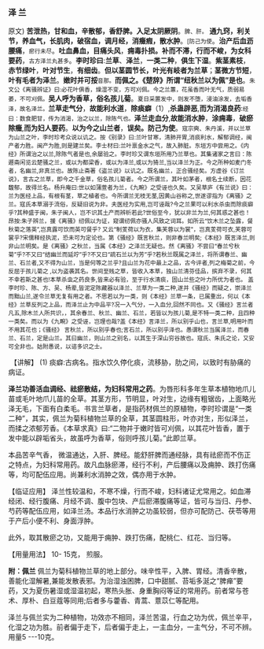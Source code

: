 ### 泽   兰

 

原文)  **苦泄热，甘和血，辛散郁，香舒脾。入足太阴厥阴**。<small>脾、肝。</small> **通九窍，利关节，养血气，长肌肉，破宿血，调月经，消癥瘕，散水肿**。<small>[防己为使</small>。**治产后血沥腰痛**，<small>瘀行未尽</small>。**吐血鼻血，目痛头风**，**痈毒扑损。补而不滞，行而不峻，为女科要药**，<small>古方泽兰丸甚多</small>。**李时珍曰**:**兰草**、**泽兰**，**一类二种**，**俱生下湿**。**紫茎素枝**，**赤节绿叶**，**叶对节生**，**有细齿**。**但以茎圆节长，叶光有岐者为兰草**；**茎微方节短**，**叶有毛者为泽兰**。**嫩时并可挼**<small>音那。</small>**而佩之。《楚辞》所谓“纽秋兰以为佩”是也**。<small>朱文公《离骚辨证》曰:必花叶俱香，燥湿不变，方可刈佩。今之兰蕙，花虽香而叶无气，质弱易萎，不可刈佩。</small>**吴人呼为香草，俗名孩儿菊**。<small>夏日采置发中，则发不堕，浸油涂发，去垢香泽，故名泽兰。</small>**兰草走气分**，**故能利水道**，**除痰癖**（1）,**杀蛊辟恶**,**而为消渴良药**:<small>经曰：数食肥甘，传为消渴，治之以兰，除陈气也。</small>**泽兰走血分**,**故能消水肿**，**涂痈毒**，**破瘀除癥**,**而为妇人要药**。**以为今之山兰者**，**误矣。防己为使**。<small>寇宗奭、朱丹溪，并以兰草为山兰之叶，李时珍考众说以讥之。按《别录》曰:兰叶甘寒，清肺开胃,消痰利水，解郁调经，闽产者力胜。闽产为胜,则是建兰矣。李士材曰:兰叶禀金水之气，故入肺脏。东垣方中尝用之。《内经》所谓治之以兰,除陈气者是也,余屡验之。李时珍又谓东垣所用乃兰草也。其集诸家之言曰：陈遯斋闲览云楚骚之兰，或以为都梁香，或以为泽兰,或以为猗兰,当以泽兰为正。今之所种如麦门冬者，名幽兰,非真兰也。故陈止斋著《盗兰说》以讥之。既名幽兰，正合骚经矣。方虚谷《订兰说》，言古之兰草，即今之千金草，俗名孩儿菊者。今之所谓兰，其叶如茅者，根名土续断，因花馥郁，故得兰名。杨升庵曰:世以如蒲萱者为兰，《九畹》之受诬也久矣。又吴草庐《有兰说》曰：兰为医经上品，有根有茎，草之植者也。今所谓兰无枝无茎,因黄山谷称之,世遂谬指为《离骚》之兰。寇氏本草溺于流俗，反疑旧说为非。夫医经为实用,岂可诬哉?今之兰果可以利水杀虫而除痰癖乎?其种盛于闽，朱子闽人，岂不识其土产而辨析若此?世俗至今，犹以非兰为兰,何其惑之甚也！昂按:朱子辨兰，援《离骚》纫佩以为证，窥谓纫佩亦骚人风致之词耳。如所云“饮木兰之坠露，餐秋菊之落英”,岂真露可饮而英可餐乎? 又云“制芰荷以为衣，集芙蓉以为裳"，岂真芰荷可衣,芙蓉可裳乎?宋儒释经执泥，恐未可为定论也。第《骚经》既言秋兰，则非春兰明矣;《本经》既言泽兰,则非山兰明矣。是《离骚》之秋兰，当属《本经》之泽兰无疑也。然《离骚》不尝曰“春兰兮秋菊”乎?不又曰“结幽兰而延竚”乎?不又曰“疏石兰以为芳”乎?若秋兰既属之泽兰，将所谓春兰、幽兰、石兰者,又不得为山兰，当是何等之兰乎?且山兰为花中最上之品，古今评者,列之梅菊之前，今反屈于孩儿菊之  ,以为盗袭其名。世间至贱之草，皆收入本草，独山兰清芬佳品，摈弃不录，何其不幸若斯之甚也!本草杀虫之药良多,皆来必有验，至于行水清痰，固山兰些之叶力所优为者也。 盖李时珍、陈、方、吴、杨辈,皆泥定陈藏器以泽兰、兰草为一类二种,遂并《骚经》而疑之，崇泽兰而黜山兰,遂令兰草无复有用之者。不思若以为一类，则《本经》兰草一条，已属重出，何以《本经》兰草反列之上品，而泽兰止为中品平?况一入气分，一入血分,回然不同也。又《骚经》言兰者凡五,除木兰人所共识，，其余春兰、秋兰、幽兰、石兰，若皆以为孩儿菊,是不特一类二种，且四种一类矣。而以为《九畹》之受诬，岂理也哉?盖《本经》言泽兰，所以别乎山也，言兰草,明用叶而不用其花也；《骚经》 言秋兰，所以别乎春也;言石兰，所以别乎泽也。愚谓秋兰当属泽兰，而春兰、石兰，定是山兰。其曰幽兰，则山兰之别名，以其生于深山穷谷故也。寇氏、朱氏之论，又安可全非也。姑附愚说，以谘多识之士。</small>

 

​    【讲解】 (1) 痰癖:古病名。指水饮久停化痰，流移胁，肋之间，以致时有胁痛的病证。

**泽兰功善活血调经、祛瘀散结，为妇科常用之药**。为唇形科多年生草本植物地爪儿苗或毛叶地爪儿苗的全草。其茎方形，节明显，叶对生，边缘有粗锯齿，上面略光泽无毛，下面有白柔毛。书言兰草者，是指药材佩兰的原植物，李时珍谓是“一类二种”，其实，佩兰为菊科植物兰草的全草，其茎圆柱形，叶亦对生，形似泽兰，而揉之浓郁芳香。《本草求真》曰:“二物并于嫩时皆可刈佩，以其花叶皆香，置于发中能以辟垢省头，故虽呼为香草，俗则呼孩儿菊。”此即兰草。

本品苦辛气香， 微温通达，入肝、脾经。能舒肝脾而通经脉，具有祛瘀而不伤正之特点，为妇科常用药。故凡血脉瘀滞，经行不利，产后腰痛以及痈肿、跌打伤痛等，均可配伍应用。尚兼利水消肿之效，偶亦用于水肿。

   【临证应用】  泽兰性较温和，不寒不燥，行而不峻，妇科诸证尤常用之。如血滞经闭、经行腹痛、月经不调、腹中包块、产后瘀滞腹痛等证，皆可与当归、丹参、芍药等配伍应用，如泽兰汤。本品行水消肿之功虽较弱，但亦可配防己、茯苓等用于产后小便不利、身面浮肿。

   此外，取其散瘀之功，又能用于痈肿、跌打伤痛，配桃仁、红花、当归等。

  【用量用法】  10- 15克， 煎服。

   **附：佩兰**  佩兰为菊科植物兰草的地上部分。味辛性平，入脾、胃经。清香辛散，善能化湿解暑,兼能发散表邪。为治湿浊困脾，口中甜腻、苔垢多涎之“脾瘅”要药，又为夏伤暑湿或湿温初起，寒热头胀、身重胸闷等证的常用药。前者常与苍术、厚朴、白豆蔻等同用;后者多与藿香、青蒿、薏苡仁等配用。

   泽兰与佩兰实为二种植物，功效亦不相同，泽兰苦温，行血之功为优，佩兰辛平，化湿之功为胜。前者偏于走下，后者偏于走上，一主血分，一主气分，不可不辨。用量5 ---10克。

 
